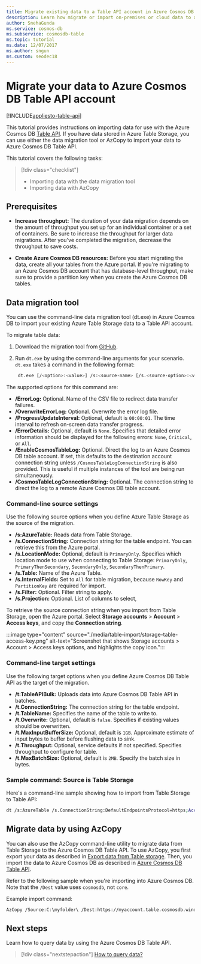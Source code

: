 ```yaml
---
title: Migrate existing data to a Table API account in Azure Cosmos DB 
description: Learn how migrate or import on-premises or cloud data to an Azure Table API account in Azure Cosmos DB.
author: SnehaGunda
ms.service: cosmos-db
ms.subservice: cosmosdb-table
ms.topic: tutorial
ms.date: 12/07/2017
ms.author: sngun
ms.custom: seodec18
---
```


# Migrate your data to Azure Cosmos DB Table API account
[!INCLUDE[appliesto-table-api](includes/appliesto-table-api.md)]

This tutorial provides instructions on importing data for use with the Azure Cosmos DB [Table API](table-introduction.md). If you have data stored in Azure Table Storage, you can use either the data migration tool or AzCopy to import your data to Azure Cosmos DB Table API. 

This tutorial covers the following tasks:

> [!div class="checklist"]
> * Importing data with the data migration tool
> * Importing data with AzCopy

## Prerequisites

* **Increase throughput:** The duration of your data migration depends on the amount of throughput you set up for an individual container or a set of containers. Be sure to increase the throughput for larger data migrations. After you've completed the migration, decrease the throughput to save costs.

* **Create Azure Cosmos DB resources:** Before you start migrating the data, create all your tables from the Azure portal. If you're migrating to an Azure Cosmos DB account that has database-level throughput, make sure to provide a partition key when you create the Azure Cosmos DB tables.

## Data migration tool

You can use the command-line data migration tool (dt.exe) in Azure Cosmos DB to import your existing Azure Table Storage data to a Table API account. 

To migrate table data:

1. Download the migration tool from [GitHub](https://github.com/azure/azure-documentdb-datamigrationtool).
2. Run `dt.exe` by using the command-line arguments for your scenario. `dt.exe` takes a command in the following format:

   ```bash
    dt.exe [/<option>:<value>] /s:<source-name> [/s.<source-option>:<value>] /t:<target-name> [/t.<target-option>:<value>] 
   ```

The supported options for this command are:

* **/ErrorLog:** Optional. Name of the CSV file to redirect data transfer failures.
* **/OverwriteErrorLog:** Optional. Overwrite the error log file.
* **/ProgressUpdateInterval:** Optional, default is `00:00:01`. The time interval to refresh on-screen data transfer progress.
* **/ErrorDetails:** Optional, default is `None`. Specifies that detailed error information should be displayed for the following errors: `None`, `Critical`, or `All`.
* **/EnableCosmosTableLog:** Optional. Direct the log to an Azure Cosmos DB table account. If set, this defaults to the destination account connection string unless `/CosmosTableLogConnectionString` is also provided. This is useful if multiple instances of the tool are being run simultaneously.
* **/CosmosTableLogConnectionString:** Optional. The connection string to direct the log to a remote Azure Cosmos DB table account.

### Command-line source settings

Use the following source options when you define Azure Table Storage as the source of the migration.

* **/s:AzureTable:** Reads data from Table Storage.
* **/s.ConnectionString:** Connection string for the table endpoint. You can retrieve this from the Azure portal.
* **/s.LocationMode:** Optional, default is `PrimaryOnly`. Specifies which location mode to use when connecting to Table Storage: `PrimaryOnly`, `PrimaryThenSecondary`, `SecondaryOnly`, `SecondaryThenPrimary`.
* **/s.Table:** Name of the Azure Table.
* **/s.InternalFields:** Set to `All` for table migration, because `RowKey` and `PartitionKey` are required for import.
* **/s.Filter:** Optional. Filter string to apply.
* **/s.Projection:** Optional. List of columns to select,

To retrieve the source connection string when you import from Table Storage, open the Azure portal. Select **Storage accounts** > **Account** > **Access keys**, and copy the **Connection string**.

:::image type="content" source="./media/table-import/storage-table-access-key.png" alt-text="Screenshot that shows Storage accounts > Account > Access keys options, and highlights the copy icon.":::

### Command-line target settings

Use the following target options when you define Azure Cosmos DB Table API as the target of the migration.

* **/t:TableAPIBulk:** Uploads data into Azure Cosmos DB Table API in batches.
* **/t.ConnectionString:** The connection string for the table endpoint.
* **/t.TableName:** Specifies the name of the table to write to.
* **/t.Overwrite:** Optional, default is `false`. Specifies if existing values should be overwritten.
* **/t.MaxInputBufferSize:** Optional, default is `1GB`. Approximate estimate of input bytes to buffer before flushing data to sink.
* **/t.Throughput:** Optional, service defaults if not specified. Specifies throughput to configure for table.
* **/t.MaxBatchSize:** Optional, default is `2MB`. Specify the batch size in bytes.

### Sample command: Source is Table Storage

Here's a command-line sample showing how to import from Table Storage to Table API:

```bash
dt /s:AzureTable /s.ConnectionString:DefaultEndpointsProtocol=https;AccountName=<Azure Table storage account name>;AccountKey=<Account Key>;EndpointSuffix=core.windows.net /s.Table:<Table name> /t:TableAPIBulk /t.ConnectionString:DefaultEndpointsProtocol=https;AccountName=<Azure Cosmos DB account name>;AccountKey=<Azure Cosmos DB account key>;TableEndpoint=https://<Account name>.table.cosmosdb.azure.com:443 /t.TableName:<Table name> /t.Overwrite
```

## Migrate data by using AzCopy

You can also use the AzCopy command-line utility to migrate data from Table Storage to the Azure Cosmos DB Table API. To use AzCopy, you first export your data as described in [Export data from Table storage](/previous-versions/azure/storage/storage-use-azcopy#export-data-from-table-storage). Then, you import the data to Azure Cosmos DB as described in [Azure Cosmos DB Table API](/previous-versions/azure/storage/storage-use-azcopy#import-data-into-table-storage).

Refer to the following sample when you're importing into Azure Cosmos DB. Note that the `/Dest` value uses `cosmosdb`, not `core`.

Example import command:

```bash
AzCopy /Source:C:\myfolder\ /Dest:https://myaccount.table.cosmosdb.windows.net/mytable1/ /DestKey:key /Manifest:"myaccount_mytable_20140103T112020.manifest" /EntityOperation:InsertOrReplace
```

## Next steps

Learn how to query data by using the Azure Cosmos DB Table API. 

> [!div class="nextstepaction"]
>[How to query data?](../cosmos-db/tutorial-query-table.md)




